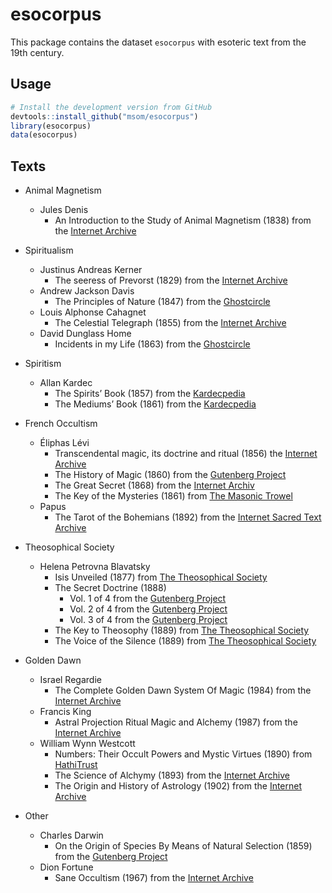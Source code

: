 # esocorpus

This package contains the dataset `esocorpus` with esoteric text from the 19th century.

## Usage

```R
# Install the development version from GitHub
devtools::install_github("msom/esocorpus")
library(esocorpus)
data(esocorpus)
```

## Texts

- Animal Magnetism
  - Jules Denis
    - An Introduction to the Study of Animal Magnetism (1838) from the [Internet Archive](https://archive.org/details/b21524993)

- Spiritualism
  - Justinus Andreas Kerner
    - The seeress of Prevorst (1829) from the  [Internet Archive](https://archive.org/details/seeressofprevors00kern)
  - Andrew Jackson Davis
    - The Principles of Nature (1847) from the [Ghostcircle](http://www.ghostcircle.com/wp-content/uploads/2014/08/Andrew-Jackson-Davis-Principles-Of-Nature.doc)
  - Louis Alphonse Cahagnet
    - The Celestial Telegraph (1855) from the [Internet Archive](https://archive.org/details/celestialtelegra00caha/page/n411/mode/2up)
  - David Dunglass Home
    - Incidents in my Life (1863) from the [Ghostcircle](http://www.ghostcircle.com/wp-content/uploads/2014/08/Daniel-Dunglas-Home-Incidents-In-My-Life.pdf)

- Spiritism
  - Allan Kardec
    - The Spirits’ Book (1857) from the [Kardecpedia](https://kardecpedia.com/en/study-guide/2/the-spirits-book/)
    - The Mediums’ Book (1861) from the [Kardecpedia](https://mail.kardecpidia.com.br/en/study-guide/884/the-mediums-book)

- French Occultism
  - Éliphas Lévi
    - Transcendental magic, its doctrine and ritual (1856) the [Internet Archive](https://archive.org/details/transcendentalma00leviuoft)
    - The History of Magic (1860) from the [Gutenberg Project](https://www.gutenberg.org/ebooks/70033)
    - The Great Secret (1868) from the [Internet Archiv](https://archive.org/details/eliphas-levi-book-collection/Eliphas%20Levi%20-%20Elements%20Of%20The%20Qabalah/)
    - The Key of the Mysteries (1861) from [The Masonic Trowel](http://www.themasonictrowel.com/ebooks/levi/Eliphas_Levi_-_The_Key_to_the_Mysteries.pdf)
  - Papus
    - The Tarot of the Bohemians (1892) from the [Internet Sacred Text Archive](https://sacred-texts.com/tarot/tob/index.htm)
  
- Theosophical Society
  - Helena Petrovna Blavatsky
    - Isis Unveiled (1877) from [The Theosophical Society](https://www.theosociety.org/pasadena/isis/iu-hp.htm)
    - The Secret Doctrine (1888)
      - Vol. 1 of 4 from the [Gutenberg Project](https://www.gutenberg.org/ebooks/54824)
      - Vol. 2 of 4 from the [Gutenberg Project](https://www.gutenberg.org/ebooks/54488)
      - Vol. 3 of 4 from the [Gutenberg Project](https://www.gutenberg.org/ebooks/56880)
    - The Key to Theosophy (1889) from [The Theosophical Society](https://www.theosociety.org/pasadena/key/key-hp.htm)
    - The Voice of the Silence (1889) from [The Theosophical Society](https://www.theosociety.org/pasadena/voice/voice.htm)


- Golden Dawn
  - Israel Regardie
    - The Complete Golden Dawn System Of Magic (1984) from the [Internet Archive](https://archive.org/details/IsraelRegardie-TheCompleteGoldenDawnSystemOfMagic-1984)
  - Francis King
    - Astral Projection Ritual Magic and Alchemy (1987) from the [Internet Archive](https://archive.org/stream/FrancisKing-AstralProjectionRitualMagicAndAlchemyGoldenDawnMaterial/FrancisKing-AstralProjectionRitualMagicAndAlchemyGoldenDawnMaterialByS.L.MacgregorMathersAndOthers-1987_djvu.txt)
  - William Wynn Westcott
    - Numbers: Their Occult Powers and Mystic Virtues (1890) from [HathiTrust](https://babel.hathitrust.org/cgi/pt?id=hvd.hn66uv&seq=9)
    - The Science of Alchymy (1893) from the [Internet Archive](https://archive.org/details/b30588029/page/n1/mode/2up)
    - The Origin and History of Astrology (1902) from the [Internet Archive](https://archive.org/details/1902-westcott-origin-and-history-of-astrology)
- Other
  - Charles Darwin
    - On the Origin of Species By Means of Natural Selection (1859) from the [Gutenberg Project](https://www.gutenberg.org/ebooks/1228)
  - Dion Fortune
    - Sane Occultism (1967) from the [Internet Archive](https://archive.org/details/DionFortune/SaneOccultism/page/n1/mode/2up)
